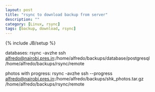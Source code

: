 ```yaml
---
layout: post
title: "rsync to download backup from server"
description: ""
category: [Linux, rsync]
tags: [backup, download, rsync]
---
```

{% include JB/setup %}


databases: 
    rsync -avzhe ssh alfredo@nairobi.pres.in:/home/alfredo/backups/database/postgresql /home/alfredo/backups/rsync/remote

photos with progress: 
    rsync -avzhe ssh --progress alfredo@nairobi.pres.in:/home/alfredo/backups/shk_photos.tar.gz /home/alfredo/backups/rsync/remote
